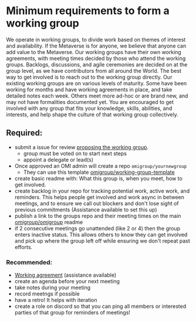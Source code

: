 # Minimum requirements to form a working group

We operate in working groups, to divide work based on themes of interest and availability. If the Metaverse is for anyone, we believe that anyone can add value to the Metaverse. Our working groups have their own working agreements, with meeting times decided by those who attend the working groups. Backlogs, discussions, and agile ceremonies are decided on at the group level, as we have contributors from all around the World. The best way to get involved is to reach out to the working group directly. Our existing working groups are on various levels of maturity. Some have been working for months and have working agreements in place, and take detailed notes each week. Others meet more ad-hoc or are brand new, and may not have formalities documented yet. You are encouraged to get involved with any group that fits your knowledge, skills, abilities, and interests, and help shape the culture of that working group collectively.

## Required: 
- submit a issue for review [proposing the working group](https://github.com/omigroup/omigroup/issues/new/choose). 
  - group must be voted on to start next steps
  - appoint a delegate or lead(s)
- Once approved an OMI admin will create a repo `omigroup/yournewgroup`
  - They can use this template [omigroup/working-group-template](https://github.com/omigroup/working-group-template)
- create basic readme with: What this group is, when you meet, how to get involved. 
- create backlog in your repo for tracking potential work, active work, and reminders. This helps people get involved and work async in between meetings, and to ensure we call out blockers and don't lose sight of previous commitments (Assistance available to set this up) 
- publish a link to the groups repo and their meeting times on the main [omigroup/omigroup](https://github.com/omigroup/omigroup) readme 
- if 2 consecutive meetings go unattended (like 2 or 4) then the group enters inactive status. This allows others to know they can get involved and pick up where the group left off while ensuring we don't repeat past efforts. 

### Recommended: 
- [Working agreement](https://github.com/omigroup/omigroup/issues/68) (assistance available)
- create an agenda before your next meeting 
- take notes during your meeting 
- record meetngs if possible 
- have a retro! It helps with iteration 
- create a role on discord so that you can ping all members or interested parties of that group for reminders of meetings!
